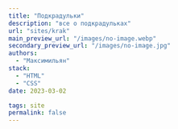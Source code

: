 ```yaml
---
title: "Подкрадульки"
description: "все о подкрадульках"
url: "sites/krak"
main_preview_url: "/images/no-image.webp"
secondary_preview_url: "/images/no-image.jpg"
authors:
  - "Максимильян"
stack:
  - "HTML"
  - "CSS"
date: 2023-03-02

tags: site
permalink: false
---
```

